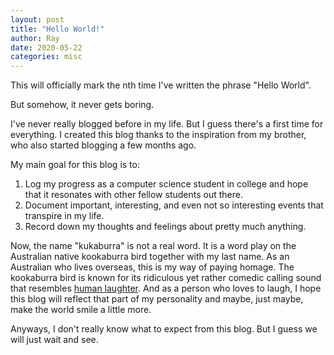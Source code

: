 ```yaml
---
layout: post
title: "Hello World!"
author: Ray
date: 2020-05-22
categories: misc
---
```


This will officially mark the nth time I've written the phrase "Hello World".

But somehow, it never gets boring.

I've never really blogged before in my life. But I guess there's a first time for everything. I created this blog thanks to the inspiration from my brother, who also started blogging a few months ago.

My main goal for this blog is to:

1. Log my progress as a computer science student in college and hope that it resonates with other fellow students out there.
2. Document important, interesting, and even not so interesting events that transpire in my life.
3. Record down my thoughts and feelings about pretty much anything.

Now, the name "kukaburra" is not a real word. It is a word play on the Australian native kookaburra bird together with my last name. As an Australian who lives overseas, this is my way of paying homage. The kookaburra bird is known for its ridiculous yet rather comedic calling sound that resembles [human laughter](https://www.youtube.com/watch?v=S0ZbykXlg6Q). And as a person who loves to laugh, I hope this blog will reflect that part of my personality and maybe, just maybe, make the world smile a little more. 

Anyways, I don't really know what to expect from this blog. But I guess we will just wait and see.
